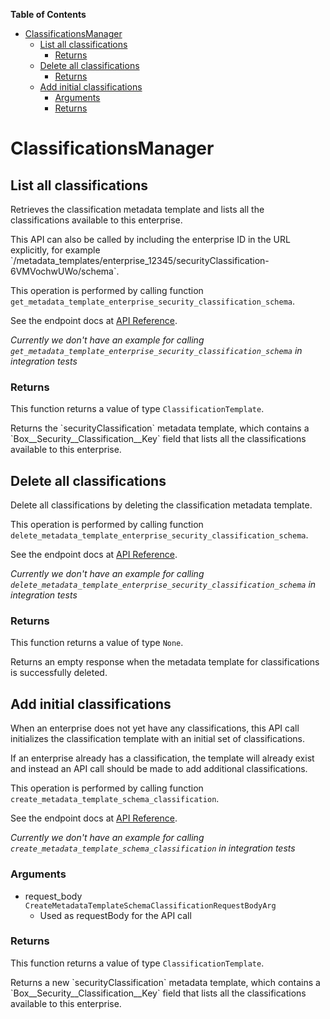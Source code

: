 <!-- START doctoc generated TOC please keep comment here to allow auto update -->
<!-- DON'T EDIT THIS SECTION, INSTEAD RE-RUN doctoc TO UPDATE -->
**Table of Contents**

- [ClassificationsManager](#classificationsmanager)
  - [List all classifications](#list-all-classifications)
    - [Returns](#returns)
  - [Delete all classifications](#delete-all-classifications)
    - [Returns](#returns-1)
  - [Add initial classifications](#add-initial-classifications)
    - [Arguments](#arguments)
    - [Returns](#returns-2)

<!-- END doctoc generated TOC please keep comment here to allow auto update -->

# ClassificationsManager

## List all classifications

Retrieves the classification metadata template and lists all the
classifications available to this enterprise.

This API can also be called by including the enterprise ID in the
URL explicitly, for example
&#x60;/metadata_templates/enterprise_12345/securityClassification-6VMVochwUWo/schema&#x60;.

This operation is performed by calling function `get_metadata_template_enterprise_security_classification_schema`.

See the endpoint docs at
[API Reference](https://developer.box.com/reference/get-metadata-templates-enterprise-security-classification-6-vm-vochw-u-wo-schema/).

*Currently we don't have an example for calling `get_metadata_template_enterprise_security_classification_schema` in integration tests*


### Returns

This function returns a value of type `ClassificationTemplate`.

Returns the &#x60;securityClassification&#x60; metadata template, which contains
a &#x60;Box__Security__Classification__Key&#x60; field that lists all the
classifications available to this enterprise.


## Delete all classifications

Delete all classifications by deleting the classification
metadata template.

This operation is performed by calling function `delete_metadata_template_enterprise_security_classification_schema`.

See the endpoint docs at
[API Reference](https://developer.box.com/reference/delete-metadata-templates-enterprise-security-classification-6-vm-vochw-u-wo-schema/).

*Currently we don't have an example for calling `delete_metadata_template_enterprise_security_classification_schema` in integration tests*


### Returns

This function returns a value of type `None`.

Returns an empty response when the metadata
template for classifications is successfully deleted.


## Add initial classifications

When an enterprise does not yet have any classifications, this API call
initializes the classification template with an initial set of
classifications.

If an enterprise already has a classification, the template will already
exist and instead an API call should be made to add additional
classifications.

This operation is performed by calling function `create_metadata_template_schema_classification`.

See the endpoint docs at
[API Reference](https://developer.box.com/reference/post-metadata-templates-schema-classifications/).

*Currently we don't have an example for calling `create_metadata_template_schema_classification` in integration tests*

### Arguments

- request_body `CreateMetadataTemplateSchemaClassificationRequestBodyArg`
  - Used as requestBody for the API call


### Returns

This function returns a value of type `ClassificationTemplate`.

Returns a new &#x60;securityClassification&#x60; metadata template, which
contains a &#x60;Box__Security__Classification__Key&#x60; field that lists all
the classifications available to this enterprise.



